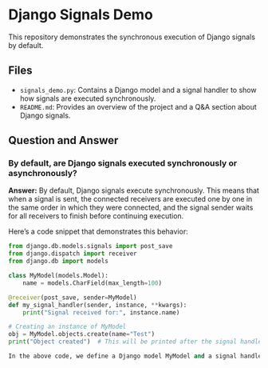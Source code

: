 # Django Signals Demo

This repository demonstrates the synchronous execution of Django signals by default.

## Files

- `signals_demo.py`: Contains a Django model and a signal handler to show how signals are executed synchronously.
- `README.md`: Provides an overview of the project and a Q&A section about Django signals.

## Question and Answer

### By default, are Django signals executed synchronously or asynchronously?

**Answer:**
By default, Django signals execute synchronously. This means that when a signal is sent, the connected receivers are executed one by one in the same order in which they were connected, and the signal sender waits for all receivers to finish before continuing execution.

Here’s a code snippet that demonstrates this behavior:

```python
from django.db.models.signals import post_save
from django.dispatch import receiver
from django.db import models

class MyModel(models.Model):
    name = models.CharField(max_length=100)

@receiver(post_save, sender=MyModel)
def my_signal_handler(sender, instance, **kwargs):
    print("Signal received for:", instance.name)

# Creating an instance of MyModel
obj = MyModel.objects.create(name="Test")
print("Object created")  # This will be printed after the signal handler completes

In the above code, we define a Django model MyModel and a signal handler function my_signal_handler that is connected to the post_save signal of MyModel. When an instance of MyModel is created (obj = MyModel.objects.create(name="Test")), the signal is sent and the signal handler is executed synchronously. The print statement "Object created" will only execute after the object has been created and the signal handler has complete
